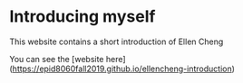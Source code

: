 # Introducing myself
This website contains a short introduction of Ellen Cheng

You can see the [website here] (https://epid8060fall2019.github.io/ellencheng-introduction)

